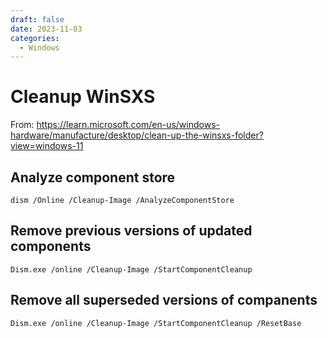 ```yaml
---
draft: false
date: 2023-11-03
categories:
  - Windows
---
```



# Cleanup WinSXS
From: <https://learn.microsoft.com/en-us/windows-hardware/manufacture/desktop/clean-up-the-winsxs-folder?view=windows-11>

## Analyze component store
```
dism /Online /Cleanup-Image /AnalyzeComponentStore
```
## Remove previous versions of updated components
```
Dism.exe /online /Cleanup-Image /StartComponentCleanup
```

## Remove all superseded versions of companents
```
Dism.exe /online /Cleanup-Image /StartComponentCleanup /ResetBase
```